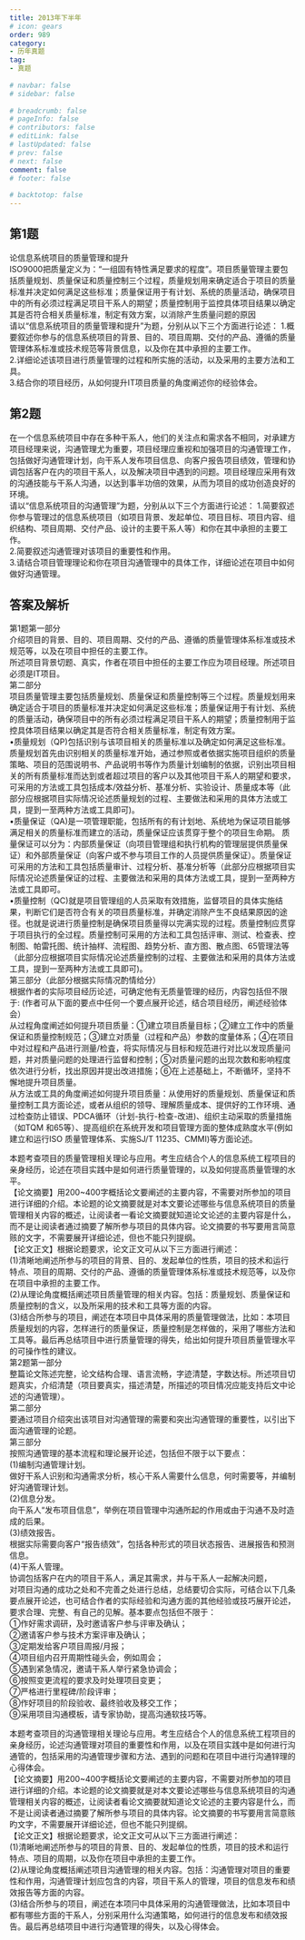 ```yaml
---  
title: 2013年下半年  
# icon: gears  
order: 989  
category:  
- 历年真题  
tag:  
- 真题  
  
# navbar: false  
# sidebar: false  
  
# breadcrumb: false  
# pageInfo: false  
# contributors: false  
# editLink: false  
# lastUpdated: false  
# prev: false  
# next: false  
comment: false  
# footer: false  
  
# backtotop: false  
---  
```

## 第1题 ##

论信息系统项目的质量管理和提升  
ISO9000把质量定义为：“一组固有特性满足要求的程度”。项目质量管理主要包括质量规划、质量保证和质量控制三个过程，质量规划用来确定适合于项目的质量标准并决定如何满足这些标准；质量保证用于有计划、系统的质量活动，确保项目中的所有必须过程满足项目干系人的期望；质量控制用于监控具体项目结果以确定其是否符合相关质量标准，制定有效方案，以消除产生质量问题的原因  
请以“信息系统项目的质量管理和提升”为题，分别从以下三个方面进行论述： 1.概要叙述你参与的信息系统项目的背景、目的、项目周期、交付的产品、遵循的质量管理体系标准或技术规范等背景信息，以及你在其中承担的主要工作。  
2.详细论述该项目进行质量管理的过程和所实施的活动，以及采用的主要方法和工具。  
3.结合你的项目经历，从如何提升IT项目质量的角度阐述你的经验体会。  


## 第2题 ##

在一个信息系统项目中存在多种干系人，他们的关注点和需求各不相同，对承建方项目经理来说，沟通管理尤为重要，项目经理应重视和加强项目的沟通管理工作，包括做好沟通管理计划，向干系人发布项目信息、向客户报告项目绩效，管理和协调包括客户在内的项目干系人，以及解决项目中遇到的问题。项目经理应采用有效的沟通技能与干系人沟通，以达到事半功倍的效果，从而为项目的成功创造良好的环境。  
请以“信息系统项目的沟通管理”为题，分别从以下三个方面进行论述： 1.简要叙述你参与管理过的信息系统项目（如项目背景、发起单位、项目目标、项目内容、组织结构、项目周期、交付产品、设计的主要干系人等）和你在其中承担的主要工作。  
2.简要叙述沟通管理对该项目的重要性和作用。  
3.请结合项目管理理论和你在项目沟通管理中的具体工作，详细论述在项目中如何做好沟通管理。  
  


## 答案及解析 ##

  

第1题第一部分  
介绍项目的背景、目的、项目周期、交付的产品、遵循的质量管理体系标准或技术规范等，以及在项目中担任的主要工作。  
所述项目背景切题、真实，作者在项目中担任的主要工作应为项目经理。所述项目必须是IT项目。  
第二部分  
项目质量管理主要包括质量规划、质量保证和质量控制等三个过程。质量规划用来确定适合于项目的质量标准并决定如何满足这些标准；质量保证用于有计划、系统的质量活动，确保项目中的所有必须过程满足项目干系人的期望；质量控制用于监控具体项目结果以确定其是否符合相关质量标准，制定有效方案。  
•质量规划（QP)包括识别与该项目相关的质量标准以及确定如何满足这些标准。质量规划首先由识别相关的质量标准开始，通过参照或者依据实施项目组织的质量策略、项目的范围说明书、产品说明书等作为质量计划编制的依据，识别出项目相关的所有质量标准而达到或者超过项目的客户以及其他项目干系人的期望和要求，可采用的方法或工具包括成本/效益分析、基准分析、实验设计、质量成本等（此部分应根据项目实际情况论述质量规划的过程、主要做法和采用的具体方法或工具，提到一至两种方法或工具即可)。  
•质量保证（QA)是一项管理职能，包括所有的有计划地、系统地为保证项目能够满足相关的质量标准而建立的活动，质量保证应该贯穿于整个的项目生命期。 质量保证可以分为：内部质量保证（向项目管理组和执行机构的管理层提供质量保证）和外部质量保证（向客户或不参与项目工作的人员提供质量保证）。质量保证可采用的方法和工具包括质量审计、过程分析、基准分析等（此部分应根据项目实际情况论述质量保证的过程、主要做法和采用的具体方法或工具，提到一至两种方法或工具即可。  
•质量控制（QC)就是项目管理组的人员采取有效措施，监督项目的具体实施结果，判断它们是否符合有关的项目质量标准，并确定消除产生不良结果原因的途径。也就是说进行质量控制是确保项目质量得以完满实现的过程。质量控制应贯穿于项目执行的全过程。质量控制可采用的方法和工具包括评审、测试、检查表、控制图、帕雷托图、统计抽样、流程图、趋势分析、直方图、散点图、65管理法等（此部分应根据项目实际情况论述质量控制的过程、主要做法和采用的具体方法或工具，提到一至两种方法或工具即可)。  
第三部分（此部分根据实际情况酌情给分）  
根据作者的实际项目经历论述，可确定他有无质量管理的经历，内容包括但不限于: (作者可从下面的要点中任何一个要点展开论述，结合项目经历，阐述经验体会）  
从过程角度阐述如何提升项目质量：①建立项目质量目标；②建立工作中的质量保证和质量控制规范；③建立对质量（过程和产品）参数的度量体系；④在项目中对过程和产品进行测量/检査，将实际情况与目标和规范进行对比以发现质量问题，并对质量问题的处理进行监督和控制；⑤对质量问题的出现次数和影响程度依次进行分析，找出原因并提出改进措施；⑥在上述基础上，不断循环，坚持不懈地提升项目质量。  
从方法或工具的角度阐述如何提升项目质量：从使用好的质量规划、质量保证和质量控制工具方面论述，或者从组织的领导、理解质量成本、提供好的工作环境、通过检查防止错误、PDCA循环（计划-执行-检查-改进)、组织主动采取的质量措施（如TQM 和65等）、提高组织在系统开发和项目管理方面的整体成熟度水平(例如建立和运行ISO 质量管理体系、实施SJ/T 11235、CMMI)等方面论述。  
  
本题考查项目的质量管理相关理论与应用。考生应结合个人的信息系统工程项目的亲身经历，论述在项目实践中是如何进行质量管理的，以及如何提高质量管理的水平。  
【论文摘要】用200~400字概括论文要阐述的主要内容，不需要对所参加的项目进行详细的介绍。本论题的论文摘要就是对本文要论述哪些与信息系统项目的质量管理相关内容的概述，让阅读者一看论文摘要就知道论文论述的主要内容是什么，而不是让阅读者通过摘要了解所参与项目的具体内容。论文摘要的书写要用言简意赅的文字，不需要展开详细论述，但也不能只列提纲。  
【论文正文】根据论题要求，论文正文可从以下三方面进行阐述：  
(1)清晰地阐述所参与的项目的背景、目的、发起单位的性质，项目的技术和运行特点、项目的周期、交付的产品、遵循的质量管理体系标准或技术规范等，以及你在项目中承担的主要工作。  
(2)从理论角度概括阐述项目质量管理的相关内容。包括：质量规划、质量保证和质量控制的含义，以及所采用的技术和工具等方面的内容。  
(3)结合所参与的项目，阐述在本项目中具体采用的质量管理做法，比如：本项目质量规划的内容，怎样进行的质量保证，质量控制是怎样做的，采用了哪些方法和工具等。最后再总结项目中进行质量管理的得失，给出如何提升项目质量管理水平的可操作性的建议。  
第2题第一部分  
整篇论文陈述完整，论文结构合理、语言流畅，字迹清楚，字数达标。所述项目切题真实，介绍清楚（项目要真实，描述清楚，所描述的项目情况应能支持后文中论述的沟通管理）。  
第二部分  
要通过项目介绍突出该项目对沟通管理的需要和突出沟通管理的重要性，以引出下面沟通管理的论题。  
第三部分  
按照沟通管理的基本流程和理论展开论述，包括但不限于以下要点：  
(1)编制沟通管理计划。  
做好干系人识别和沟通需求分析，核心干系人需要什么信息，何时需要等，并编制好沟通管理计划。  
(2)信息分发。  
向干系人“发布项目信息”，举例在项目管理中沟通所起的作用或由于沟通不及时造成的后果。  
(3)绩效报告。  
根据实际需要向客户“报告绩效”，包括各种形式的项目状态报告、进展报告和预测信息。  
(4)干系人管理。  
协调包括客户在内的项目干系人，满足其需求，并与干系人一起解决问题，  
对项目沟通的成功之处和不完善之处进行总结，总结要切合实际，可结合以下几条要点展开论述，也可结合作者的实际经验和沟通方面的其他经验或技巧展开论述，要求合理、完整、有自己的见解。基本要点包括但不限于：  
①作好需求调研，及时邀请客户参与评审及确认；  
②邀请客户参与技术方案评审及确认；  
③定期发给客户项目周报/月报；  
④项目组内召开周期性碰头会，例如周会；  
⑤遇到紧急情况，邀请干系人举行紧急协调会；  
⑥按照变更流程的要求及时处理项目变更；  
⑦严格进行里程碑/阶段评审；  
⑧作好项目的阶段验收、最终验收及移交工作；  
⑨采用项目沟通模板，请专家协助，提高沟通软技巧等。  
  
本题考查项目的沟通管理相关理论与应用。考生应结合个人的信息系统工程项目的亲身经历，论述沟通管理对项目的重要性和作用，以及在项目实践中是如何进行沟通管的，包括采用的沟通管理步骤和方法、遇到的问题和在项目中进行沟通锌理的心得体会。  
【论文摘要】用200~400字概括论文要阐述的主要内容，不需要对所参加的项目进行详细的介绍。本论题的论文摘要就是对本文要论述哪些与信息系统项目的沟通管理相关内容的概述，让阅读者看论文摘要就知道论文论述的主要内容是什么，而不是让阅读者通过摘要了解所参与项目的具体内容。论文摘要的书写要用言简意赅旳文字，不需要展开详细论述，但也不能只列提纲。  
【论文正文】根据论题要求，论文正文可从以下三方面进行阐述：  
(1)清晰地阐述所参与的项目的背景、目的、发起单位的性质，项目的技术和运行特点、项目的周期，以及你在项目中承担的主要工作。  
(2)从理论角度概括阐述项目沟通管理的相关内容。包括：沟通管理对项目的重要性和作用，沟通管理计划应包含的内容，项目干系人的管理，项目的信息发布和绩效报告等方面的内容。  
(3)结合所参与的项目，阐述在本项冃中具体采用的沟通管理做法，比如本项目中都有哪些方面的干系人，分别采用什么沟通策略，如何进行的信息发布和绩效报告。最后再总结项目中进行沟通管理的得失，以及心得体会。  

